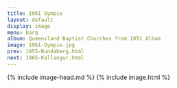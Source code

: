```yaml
---
title: 1961 Gympie
layout: default
display: image
menu: barq
album: Queensland Baptist Churches from 1851 Album
image: 1961-Gympie.jpg
prev: 1955-Bundaberg.html
next: 1965-Kallangur.html
---
```

{% include image-head.md %}
{% include image.html %}